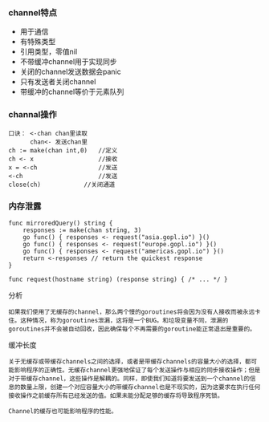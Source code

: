 ### channel特点
- 用于通信
- 有特殊类型
- 引用类型，零值nil
- 不带缓冲channel用于实现同步
- 关闭的channel发送数据会panic
- 只有发送者关闭channel
- 带缓冲的channel等价于元素队列

### channal操作
```
口诀： <-chan chan里读取
      chan<- 发送chan里
ch := make(chan int,0)   //定义
ch <- x                  //接收
x = <-ch                 //发送
<-ch                     //发送
close(ch)            //关闭通道
```

### 内存泄露
```
func mirroredQuery() string {
    responses := make(chan string, 3)
    go func() { responses <- request("asia.gopl.io") }()
    go func() { responses <- request("europe.gopl.io") }()
    go func() { responses <- request("americas.gopl.io") }()
    return <-responses // return the quickest response
}

func request(hostname string) (response string) { /* ... */ }
```
分析
```
如果我们使用了无缓存的channel，那么两个慢的goroutines将会因为没有人接收而被永远卡住。这种情况，称为goroutines泄漏，这将是一个BUG。和垃圾变量不同，泄漏的goroutines并不会被自动回收，因此确保每个不再需要的goroutine能正常退出是重要的。
```
缓冲长度
```
关于无缓存或带缓存channels之间的选择，或者是带缓存channels的容量大小的选择，都可能影响程序的正确性。无缓存channel更强地保证了每个发送操作与相应的同步接收操作；但是对于带缓存channel，这些操作是解耦的。同样，即使我们知道将要发送到一个channel的信息的数量上限，创建一个对应容量大小的带缓存channel也是不现实的，因为这要求在执行任何接收操作之前缓存所有已经发送的值。如果未能分配足够的缓存将导致程序死锁。

Channel的缓存也可能影响程序的性能。
```